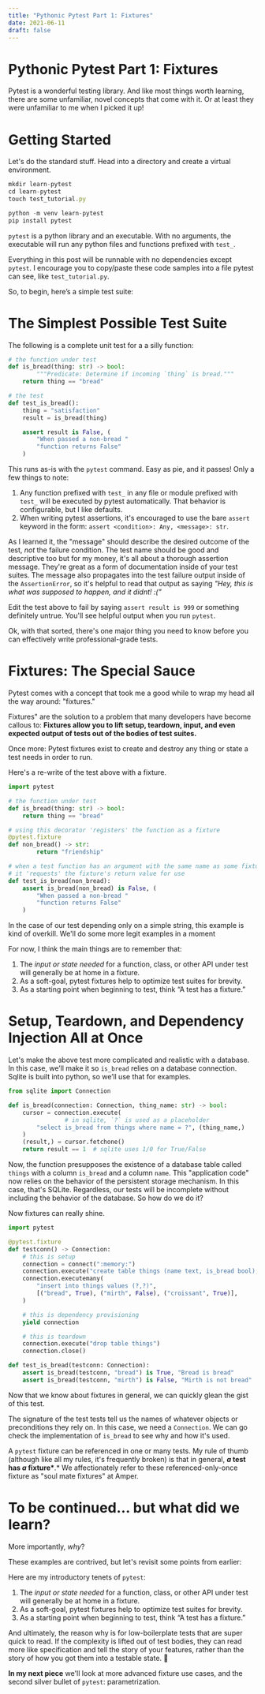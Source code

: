 ```yaml
---
title: "Pythonic Pytest Part 1: Fixtures"
date: 2021-06-11
draft: false
---
```


# Pythonic Pytest Part 1: Fixtures

Pytest is a wonderful testing library. And like most things worth learning, there are some unfamiliar, novel concepts that come with it. Or at least they were unfamiliar to me when I picked it up!

# Getting Started

Let's do the standard stuff. Head into a directory and create a virtual environment.

```jsx
mkdir learn-pytest
cd learn-pytest
touch test_tutorial.py

python -m venv learn-pytest
pip install pytest
```

`pytest` is a python library and an executable. With no arguments, the executable will run any python files and functions prefixed with `test_`.

Everything in this post will be runnable with no dependencies except `pytest`. I encourage you to copy/paste these code samples into a file pytest can see, like `test_tutorial.py`.

So, to begin, here’s a simple test suite:

# The Simplest Possible Test Suite

The following is a complete unit test for a a silly function:

```python
# the function under test
def is_bread(thing: str) -> bool:
		"""Predicate: Determine if incoming `thing` is bread."""
    return thing == "bread"

# the test
def test_is_bread():
    thing = "satisfaction"
    result = is_bread(thing)

    assert result is False, (
        "When passed a non-bread "
        "function returns False"
    )
```

This runs as-is with the `pytest` command. Easy as pie, and it passes! Only a few things to note:

1. Any function prefixed with `test_` in any file or module prefixed with `test_` will be executed by pytest automatically. That behavior is configurable, but I like defaults.
2. When writing pytest assertions, it's encouraged to use the bare `assert` keyword in the form: `assert <condition>: Any, <message>: str`.

As I learned it, the "message" should describe the desired outcome of the test, _not_ the failure condition. The test name should be good and descriptive too but for my money, it's all about a thorough assertion message. They're great as a form of documentation inside of your test suites. The message also propagates into the test failure output inside of the `AssertionError`, so it's helpful to read that output as saying _"Hey, this is what was supposed to happen, and it didnt! :("_

Edit the test above to fail by saying `assert result is 999` or something definitely untrue. You'll see helpful output when you run `pytest`.

Ok, with that sorted, there's one major thing you need to know before you can effectively write professional-grade tests.

# Fixtures: The Special Sauce

Pytest comes with a concept that took me a good while to wrap my head all the way around: "fixtures."

Fixtures" are the solution to a problem that many developers have become callous to: **Fixtures allow you to lift setup, teardown, input, and even expected output of tests out of the bodies of test suites.**

Once more: Pytest fixtures exist to create and destroy any thing or state a test needs in order to run.

Here's a re-write of the test above with a fixture.

```python
import pytest

# the function under test
def is_bread(thing: str) -> bool:
    return thing == "bread"

# using this decorator 'registers' the function as a fixture
@pytest.fixture
def non_bread() -> str:
		return "friendship"

# when a test function has an argument with the same name as some fixture,
# it 'requests' the fixture's return value for use
def test_is_bread(non_bread):
    assert is_bread(non_bread) is False, (
        "When passed a non-bread "
        "function returns False"
    )
```

In the case of our test depending only on a simple string, this example is kind of overkill. We'll do some more legit examples in a moment

For now, I think the main things are to remember that:

1. The _input or state needed_ for a function, class, or other API under test will generally be at home in a fixture.
2. As a soft-goal, pytest fixtures help to optimize test suites for brevity.
3. As a starting point when beginning to test, think “A test has a fixture.”

# Setup, Teardown, and Dependency Injection All at Once

Let's make the above test more complicated and realistic with a database. In this case, we’ll make it so `is_bread` relies on a database connection. Sqlite is built into python, so we’ll use that for examples.

```python
from sqlite import Connection

def is_bread(connection: Connection, thing_name: str) -> bool:
    cursor = connection.execute(
				# in sqlite, `?` is used as a placeholder
        "select is_bread from things where name = ?", (thing_name,)
    )
    (result,) = cursor.fetchone()
    return result == 1  # sqlite uses 1/0 for True/False
```

Now, the function presupposes the existence of a database table called `things` with a column `is_bread` and a column `name`. This "application code" now relies on the behavior of the persistent storage mechanism. In this case, that's SQLite. Regardless, our tests will be incomplete without including the behavior of the database. So how do we do it?

Now fixtures can really shine.

```python
import pytest

@pytest.fixture
def testconn() -> Connection:
    # this is setup
    connection = connect(":memory:")
    connection.execute("create table things (name text, is_bread bool);")
    connection.executemany(
        "insert into things values (?,?)",
        [("bread", True), ("mirth", False), ("croissant", True)],
    )

    # this is dependency provisioning
    yield connection

    # this is teardown
    connection.execute("drop table things")
    connection.close()

def test_is_bread(testconn: Connection):
    assert is_bread(testconn, "bread") is True, "Bread is bread"
    assert is_bread(testconn, "mirth") is False, "Mirth is not bread"
```

Now that we know about fixtures in general, we can quickly glean the gist of this test.

The signature of the test tests tell us the names of whatever objects or preconditions they rely on. In this case, we need a `Connection`. We can go check the implementation of `is_bread` to see why and how it's used.

A `pytest` fixture can be referenced in one or many tests. My rule of thumb (although like all my rules, it's frequently broken) is that in general, **_a_ test has _a_ fixture\***.\* We affectionately refer to these referenced-only-once fixture as "soul mate fixtures" at Amper.

# To be continued... but what did we learn?

More importantly, _why_?

These examples are contrived, but let's revisit some points from earlier:

Here are my introductory tenets of `pytest`:

1. The _input or state needed_ for a function, class, or other API under test will generally be at home in a fixture.
2. As a soft-goal, pytest fixtures help to optimize test suites for brevity.
3. As a starting point when beginning to test, think “A test has a fixture.”

And ultimately, the reason why is for low-boilerplate tests that are super quick to read. If the complexity is lifted out of test bodies, they can read more like specification and tell the story of your features, rather than the story of how you got them into a testable state. 🐍

**In my next piece** we'll look at more advanced fixture use cases, and the second silver bullet of `pytest`: parametrization.
